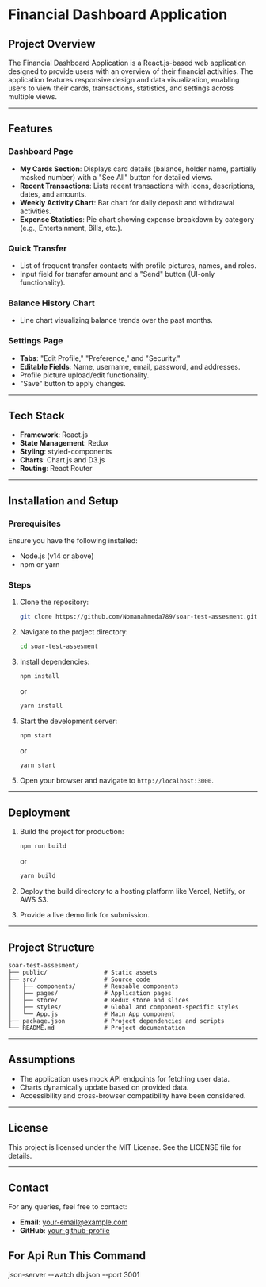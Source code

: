 # Financial Dashboard Application

## Project Overview
The Financial Dashboard Application is a React.js-based web application designed to provide users with an overview of their financial activities. The application features responsive design and data visualization, enabling users to view their cards, transactions, statistics, and settings across multiple views.

---

## Features

### Dashboard Page
- **My Cards Section**: Displays card details (balance, holder name, partially masked number) with a "See All" button for detailed views.
- **Recent Transactions**: Lists recent transactions with icons, descriptions, dates, and amounts.
- **Weekly Activity Chart**: Bar chart for daily deposit and withdrawal activities.
- **Expense Statistics**: Pie chart showing expense breakdown by category (e.g., Entertainment, Bills, etc.).

### Quick Transfer
- List of frequent transfer contacts with profile pictures, names, and roles.
- Input field for transfer amount and a "Send" button (UI-only functionality).

### Balance History Chart
- Line chart visualizing balance trends over the past months.

### Settings Page
- **Tabs**: "Edit Profile," "Preference," and "Security."
- **Editable Fields**: Name, username, email, password, and addresses.
- Profile picture upload/edit functionality.
- "Save" button to apply changes.

---

## Tech Stack
- **Framework**: React.js
- **State Management**: Redux
- **Styling**: styled-components
- **Charts**: Chart.js and D3.js
- **Routing**: React Router

---

## Installation and Setup

### Prerequisites
Ensure you have the following installed:
- Node.js (v14 or above)
- npm or yarn

### Steps
1. Clone the repository:
   ```bash
   git clone https://github.com/Nomanahmeda789/soar-test-assesment.git
   ```
2. Navigate to the project directory:
   ```bash
   cd soar-test-assesment
   ```
3. Install dependencies:
   ```bash
   npm install
   ```
   or
   ```bash
   yarn install
   ```
4. Start the development server:
   ```bash
   npm start
   ```
   or
   ```bash
   yarn start
   ```
5. Open your browser and navigate to `http://localhost:3000`.

---

## Deployment

1. Build the project for production:
   ```bash
   npm run build
   ```
   or
   ```bash
   yarn build
   ```
2. Deploy the build directory to a hosting platform like Vercel, Netlify, or AWS S3.

3. Provide a live demo link for submission.

---

## Project Structure

```
soar-test-assesment/
├── public/                # Static assets
├── src/                   # Source code
│   ├── components/        # Reusable components
│   ├── pages/             # Application pages
│   ├── store/             # Redux store and slices
│   ├── styles/            # Global and component-specific styles
│   └── App.js             # Main App component
├── package.json           # Project dependencies and scripts
└── README.md              # Project documentation
```

---

## Assumptions
- The application uses mock API endpoints for fetching user data.
- Charts dynamically update based on provided data.
- Accessibility and cross-browser compatibility have been considered.

---

## License
This project is licensed under the MIT License. See the LICENSE file for details.

---

## Contact
For any queries, feel free to contact:
- **Email**: your-email@example.com
- **GitHub**: [your-github-profile](https://github.com/your-github-profile)

## For Api Run This Command
json-server --watch db.json --port 3001